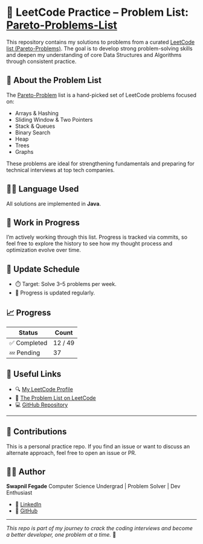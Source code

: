 
# 🚀 LeetCode Practice – Problem List: [Pareto-Problems-List](https://leetcode.com/problem-list/niv5svl2/)

This repository contains my solutions to problems from a curated [LeetCode list (Pareto-Problems)](https://leetcode.com/problem-list/niv5svl2/). The goal is to develop strong problem-solving skills and deepen my understanding of core Data Structures and Algorithms through consistent practice.

## 📌 About the Problem List

The [Pareto-Problem](https://leetcode.com/problem-list/niv5svl2/) list is a hand-picked set of LeetCode problems focused on:

- Arrays & Hashing
- Sliding Window & Two Pointers
- Stack & Queues
- Binary Search
- Heap
- Trees
- Graphs

These problems are ideal for strengthening fundamentals and preparing for technical interviews at top tech companies.

## 👨‍💻 Language Used

All solutions are implemented in **Java**.

## 🚧 Work in Progress

I’m actively working through this list. Progress is tracked via commits, so feel free to explore the history to see how my thought process and optimization evolve over time.

## 📅 Update Schedule

* ⏱️ Target: Solve 3–5 problems per week.
* 📌 Progress is updated regularly.

## 📈 Progress

| Status         | Count      |
| -------------- | ---------- |
| ✅ Completed    | 12 / 49 |
| 💤 Pending     | 37         |

## 🔗 Useful Links

* 🔍 [My LeetCode Profile](https://leetcode.com/u/swapnil1fegade/)
* 📂 [The Problem List on LeetCode](https://leetcode.com/problem-list/niv5svl2/)
* 💻 [GitHub Repository](https://github.com/swapnil-fegade/Pareto-Problems)

---

## 🙌 Contributions

This is a personal practice repo. If you find an issue or want to discuss an alternate approach, feel free to open an issue or PR.

## 🧑‍💻 Author

**Swapnil Fegade**
Computer Science Undergrad | Problem Solver | Dev Enthusiast

* 🧠 [LinkedIn](https://www.linkedin.com/in/swapnil-fegade-629696204/)
* 💼 [GitHub](https://github.com/swapnil-fegade)

---

*This repo is part of my journey to crack the coding interviews and become a better developer, one problem at a time.* 🚀

